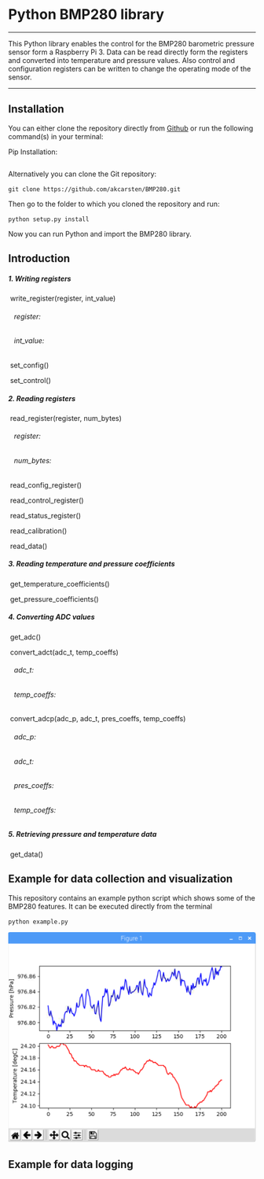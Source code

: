 # Python BMP280 library

---
This Python library enables the control for the BMP280 barometric pressure sensor form a Raspberry Pi 3.
Data can be read directly form the registers and converted into temperature and pressure values. Also control and configuration registers can be written to change the operating mode of the sensor.

---

## Installation
You can either clone the repository directly from [Github](https://github.com/akcarsten/BMP280) or run the following command(s) in your terminal:

Pip Installation:
```
```

Alternatively you can clone the Git repository:

```
git clone https://github.com/akcarsten/BMP280.git
```
Then go to the folder to which you cloned the repository and run:

```
python setup.py install
```
Now you can run Python and import the BMP280 library.

## Introduction

##### 1. Writing registers
&nbsp;write_register(register, int_value)

###### &nbsp;&nbsp;&nbsp;register:

###### &nbsp;&nbsp;&nbsp;int_value:

&nbsp;set_config()

&nbsp;set_control()

##### 2. Reading registers
&nbsp;read_register(register, num_bytes)

###### &nbsp;&nbsp;&nbsp;register:

###### &nbsp;&nbsp;&nbsp;num_bytes:

&nbsp;read_config_register()

&nbsp;read_control_register()

&nbsp;read_status_register()

&nbsp;read_calibration()

&nbsp;read_data()

##### 3. Reading temperature and pressure coefficients
&nbsp;get_temperature_coefficients()

&nbsp;get_pressure_coefficients()

##### 4. Converting ADC values
&nbsp;get_adc()

&nbsp;convert_adct(adc_t, temp_coeffs)
###### &nbsp;&nbsp;&nbsp;adc_t:

###### &nbsp;&nbsp;&nbsp;temp_coeffs:

&nbsp;convert_adcp(adc_p, adc_t, pres_coeffs, temp_coeffs)
###### &nbsp;&nbsp;&nbsp;adc_p:

###### &nbsp;&nbsp;&nbsp;adc_t:

###### &nbsp;&nbsp;&nbsp;pres_coeffs:

###### &nbsp;&nbsp;&nbsp;temp_coeffs:

##### 5. Retrieving pressure and temperature data
&nbsp;get_data()

## Example for data collection and visualization

This repository contains an example python script which shows some of the BMP280 features.
It can be executed directly from the terminal
```
python example.py
```
![png](images/example.png)

## Example for data logging
